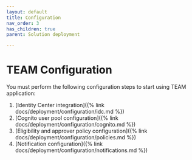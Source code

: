 ```yaml
---
layout: default
title: Configuration
nav_order: 3
has_children: true
parent: Solution deployment

---
```


# TEAM Configuration

You must perform the following configuration steps to start using TEAM application:
1. [Identity Center integration]({% link docs/deployment/configuration/idc.md %})
2. [Cognito user pool configuration]({% link docs/deployment/configuration/cognito.md %})
3. [Eligibility and approver policy configuration]({% link docs/deployment/configuration/policies.md %})
4. [Notification configuration]({% link docs/deployment/configuration/notifications.md %})